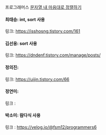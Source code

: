 프로그래머스 [문자열 내 마음대로 정렬하기](https://school.programmers.co.kr/learn/courses/30/lessons/12915)<br>

#### 최태승: int, sort 사용
링크: https://isshosng.tistory.com/161

#### 김선웅: sort 사용
링크: https://dndenf.tistory.com/manage/posts/

#### 정의진: 
링크: https://uijin.tistory.com/66

#### 정연미:
링크 : 

#### 박소미: 람다식 사용
링크 : https://velog.io/@fsm12/programmers6
